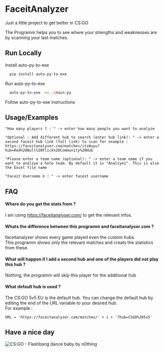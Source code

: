 
# FaceitAnalyzer

Just a little project to get better in CS:GO

The Programm helps you to see where your strengths and weaknesses are by scanning your last matches.


## Run Locally

Install auto-py-to-exe

```bash
  pip install auto-py-to-exe
```

Run auto-py-to-exe

```bash
  auto-py-to-exe -nu .\main.py
```

Follow auto-py-to-exe instructions





## Usage/Examples

```
"How many players ? : " -> enter how many people you want to analyze

"Optional : Add different hub to search (enter hub link): " -> enter a second faceit hub link (full link) to scan for example : https://faceitanalyser.com/matches/itsWuyu?hub=Red%20Bull%20Flick%20Community%20Hub

"Please enter a team name (optional): " -> enter a team name if you want to analzye a hole team. By default it is "Analzye1". This is also the Excel file name

"Faceit Username X : " -> enter faceit username

```


## FAQ

#### Where do you get the stats from ?

I am using https://faceitanalyser.com/ to get the relevant infos.

#### Whats the difference between this programm and faceitanalyser.com ?

faceitanalyser shows every game played even the custom hubs.  
This programm shows only the relevant matches and creats the statistics from these. 

#### What will happen if I add a second hub and one of the players did not play this hub ?

Nothing, the programm will skip this player for the additional hub

#### What default hub is used ?
The CS:GO 5v5 EU is the default hub. You can change the default hub by editing the end of the URL variable
to your desired hub.  
For example : 
```pyhton
URL = 'https://faceitanalyser.com/matches/' + i + '?hub=CSGO%205v5'
``` 

## Have a nice day

![CS:GO -  Flashbang dance baby by n0thing](https://i.makeagif.com/media/7-13-2017/y_b8YO.gif)

